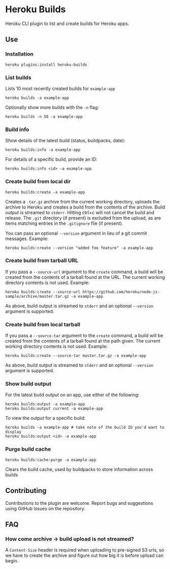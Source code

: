 # Heroku Builds

Heroku CLI plugin to list and create builds for Heroku apps.

## Use

### Installation

    heroku plugins:install heroku-builds

### List builds

Lists 10 most recently created builds for `example-app`

    heroku builds -a example-app

Optionally show more builds with the `-n` flag:

    heroku builds -n 50 -a example-app

### Build info

Show details of the latest build (status, buildpacks, date):

    heroku builds:info -a example-app

For details of a specific build, provide an ID:

    heroku builds:info <id> -a example-app

### Create build from local dir

    heroku builds:create -a example-app

Creates a `.tar.gz` archive from the current working directory, uploads the archive to Heroku and creates a build from the contents of the archive. Build output is streamed to `stderr`. Hitting ctrl+c will not cancel the build and release. The `.git` directory (if present) is excluded from the upload, as are items matching entries in the `.gitignore` file (if present).

You can pass an optional `--version` argument in lieu of a git commit messages. Example:

    heroku builds:create --version "added foo feature" -a example-app

### Create build from tarball URL

If you pass a `--source-url` argument to the `create` command, a build will be created from the contents of a tarball found at the URL. The current working directory contents is not used. Example:

    heroku builds:create --source-url https://github.com/heroku/node-js-sample/archive/master.tar.gz -a example-app

As above, build output is streamed to `stderr` and an optional `--version` argument is supported.

### Create build from local tarball

If you pass a `--source-tar` argument to the `create` command, a build will be created from the contents of a tarball found at the path given. The current working directory contents is not used. Example:

    heroku builds:create --source-tar master.tar.gz -a example-app

As above, build output is streamed to `stderr` and an optional `--version` argument is supported.

### Show build output

For the latest build output on an app, use either of the following:

    heroku builds:output -a example-app
    heroku builds:output current -a example-app

To view the output for a specific build:

    heroku builds -a example-app # take note of the build ID you'd want to display
    heroku builds:output <id> -a example-app

### Purge build cache

    heroku builds:cache:purge -a example-app

Clears the build cache, used by buildpacks to store information across builds

## Contributing

Contributions to the plugin are welcome. Report bugs and suggestions using GitHub Issues on the repository.

## FAQ

### How come archive -> build upload is not streamed?

A `Content-Size` header is required when uploading to pre-signed S3 urls, so we have to create the archive and figure out how big it is before upload can begin.
